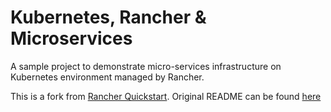 
# Kubernetes, Rancher & Microservices

A sample project to demonstrate micro-services infrastructure on Kubernetes environment managed by Rancher.

This is a fork from [Rancher Quickstart](https://github.com/rancher/quickstart). Original README can be found [here](quickstart-README.md)



